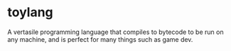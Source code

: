 # toylang
A vertasile programming language that compiles to bytecode to be run on any machine, and is perfect for many things such as game dev.
